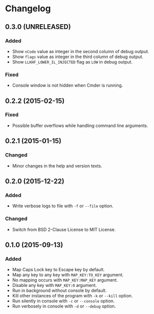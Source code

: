 Changelog
=========

0.3.0 (UNRELEASED)
------------------
### Added 
- Show `nCode` value as integer in the second column of debug output.
- Show `flags` value as integer in the third column of debug output.
- Show `LLKHF_LOWER_IL_INJECTED` flag as `LOW` in debug output.

### Fixed
- Console window is not hidden when Cmder is running.


0.2.2 (2015-02-15)
------------------
### Fixed
- Possible buffer overflows while handling command line arguments.


0.2.1 (2015-01-15)
------------------
### Changed
- Minor changes in the help and version texts.


0.2.0 (2015-12-22)
------------------
### Added
- Write verbose logs to file with `-f` or `--file` option.

### Changed
- Switch from BSD 2-Clause License to MIT License.


0.1.0 (2015-09-13)
------------------
### Added
- Map Caps Lock key to Escape key by default.
- Map any key to any key with `MAP_KEY:TO_KEY` argument.
- No mapping occurs with `MAP_KEY:MAP_KEY` argument.
- Disable any key with `MAP_KEY:0` argument.
- Run in background without console by default.
- Kill other instances of the program with `-k` or `--kill` option.
- Run silently in console with `-c` or `--console` option.
- Run verbosely in console with `-d` or `--debug` option.
